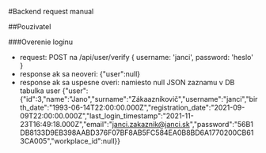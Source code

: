 #Backend request manual

##Pouzivatel

###Overenie loginu
- request: POST na /api/user/verify { username: 'janci', password: 'heslo' }
- response ak sa neoveri: {"user":null}
- response ak sa uspesne overi: namiesto null JSON zaznamu v DB tabulka user
{"user":{"id":3,"name":"Jano","surname":"Zákaazníkovič","username":"janci","birth_date":"1993-06-14T22:00:00.000Z","registration_date":"2021-09-09T22:00:00.000Z","last_login_timestamp":"2021-11-23T16:49:18.000Z","email":"janci.zakaznik@janci.sk","password":"56B1DB8133D9EB398AABD376F07BF8AB5FC584EA0B8BD6A1770200CB613CA005","workplace_id":null}}

